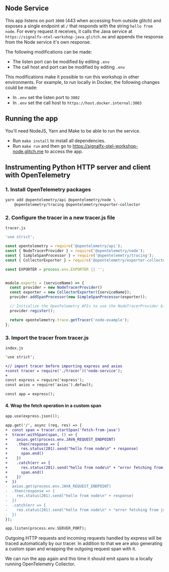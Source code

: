 ## Node Service

This app listens on port `3000` (443 when accessing from outside glitch) and
exposes a single endpoint at `/` that responds with the string `hello from
node`. For every request it receives, it calls the Java service at
`https://signalfx-otel-workshop-java.glitch.me` and appends the response from
the Node service it's own response.

The following modifications can be made:

* The listen port can be modified by editing `.env`
* The call host and port can be modified by editing `.env`

This modifications make it possible to run this workshop in other environments.
For example, to run locally in Docker, the following changes could be made:

* In `.env` set the listen port to `3002`
* In `.env` set the call host to `https://host.docker.internal:3003`

## Running the app

You'll need NodeJS, Yarn and Make to be able to run the service.

- Run `make install` to install all dependencies.
- Run `make run` and then go to https://signalfx-otel-workshop-node.glitch.me
  to access the app.

## Instrumenting Python HTTP server and client with OpenTelemetry

### 1. Install OpenTelemetry packages

```bash
yarn add @opentelemetry/api @opentelemetry/node \
    @opentelemetry/tracing @opentelemetry/exporter-collector
```

### 2. Configure the tracer in a new tracer.js file

`tracer.js`

```js
'use strict';

const opentelemetry = require('@opentelemetry/api');
const { NodeTracerProvider } = require('@opentelemetry/node');
const { SimpleSpanProcessor } = require('@opentelemetry/tracing');
const { CollectorExporter } = require('@opentelemetry/exporter-collector');

const EXPORTER = process.env.EXPORTER || '';


module.exports = (serviceName) => {
  const provider = new NodeTracerProvider()
  const exporter = new CollectorExporter({serviceName});
  provider.addSpanProcessor(new SimpleSpanProcessor(exporter));

  // Initialize the OpenTelemetry APIs to use the NodeTracerProvider bindings
  provider.register();

  return opentelemetry.trace.getTracer('node-example');
};
```

### 3. Import the tracer from tracer.js

`index.js`

```diff
'use strict';

+// import tracer before importing express and axios
+const tracer = require('./tracer')('node-service');
+
const express = require('express');
const axios = require('axios').default;

const app = express();
```

#### 4. Wrap the fetch operation in a custom span

```diff
app.use(express.json());

app.get('/', async (req, res) => {
+  const span = tracer.startSpan('fetch-from-java')
+  tracer.withSpan(span, () => {
+    axios.get(process.env.JAVA_REQUEST_ENDPOINT)
+    .then(response => {
+      res.status(201).send("hello from node\n" + response)
+      span.end()
+    })
+    .catch(err => {
+      res.status(201).send("hello from node\n" + "error fetching from java")
+      span.end()
+    })
+  })
-  axios.get(process.env.JAVA_REQUEST_ENDPOINT)
-  .then(response => {
-    res.status(201).send("hello from node\n" + response)
-  })
-  .catch(err => {
-    res.status(201).send("hello from node\n" + "error fetching from java")
-  })
});

app.listen(process.env.SERVER_PORT);
```

Outgoing HTTP requests and incoming requests handled by express will be traced
automatically by our tracer. In addition to that we are also generating a
custom span and wrapping the outgoing request span with it.

We can run the app again and this time it should emit spans to a locally running
OpenTelemetry Collector.
